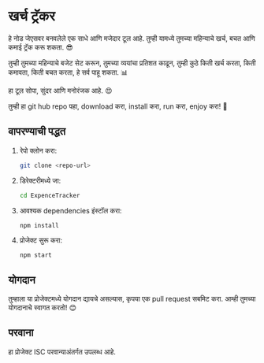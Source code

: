 # खर्च ट्रॅकर

हे नोड जेएसवर बनवलेले एक साधे आणि मजेदार टूल आहे. तुम्ही यामध्ये तुमच्या महिन्याचे खर्च, बचत आणि कमाई ट्रॅक करू शकता. 😎

तुम्ही तुमच्या महिन्याचे बजेट सेट करून, तुमच्या व्ययांचा प्रतिशत काढून, तुम्ही कुठे किती खर्च करता, किती कमावता, किती बचत करता, हे सर्व पाहू शकता. 📊

हा टूल सोपा, सुंदर आणि मनोरंजक आहे. 😍

तुम्ही हा git hub repo पहा, download करा, install करा, run करा, enjoy करा! 🙌

## वापरण्याची पद्धत

1. रेपो क्लोन करा:
    ```sh
    git clone <repo-url>
    ```

2. डिरेक्टरीमध्ये जा:
    ```sh
    cd ExpenceTracker
    ```

3. आवश्यक dependencies इंस्टॉल करा:
    ```sh
    npm install
    ```

4. प्रोजेक्ट सुरू करा:
    ```sh
    npm start
    ```

## योगदान

तुम्हाला या प्रोजेक्टमध्ये योगदान द्यायचे असल्यास, कृपया एक pull request सबमिट करा. आम्ही तुमच्या योगदानाचे स्वागत करतो! 😊

## परवाना

हा प्रोजेक्ट ISC परवान्याअंतर्गत उपलब्ध आहे.
